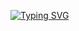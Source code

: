 <a href="https://git.io/typing-svg"><img src="https://readme-typing-svg.demolab.com?font=Pacifico&pause=1000&color=F7662C&background=3093FF00&random=false&width=435&lines=Hello+there%2C+I+am+BatuhanG;Welcome+to+my+Github+Page+where+I+talk+about+myself.;I+am+a+content+producer%2C+developer%2C+artist+and+advertising+management+expert." alt="Typing SVG" /></a>
